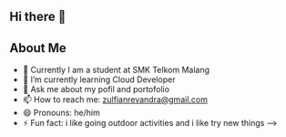 ## Hi there 👋

## About Me 


- 🔭 Currently I am a student at SMK Telkom Malang
- 🌱 I’m currently learning Cloud Developer 
- 💬 Ask me about my pofil and portofolio 
- 📫 How to reach me: zulfianrevandra@gmail.com 
- 😄 Pronouns: he/him
- ⚡ Fun fact: i like going outdoor activities and i like try new things 
-->
